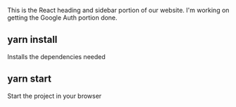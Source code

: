 This is the React heading and sidebar portion of our website. 
I'm working on getting the Google Auth portion done.

## yarn install
Installs the dependencies needed 

## yarn start
Start the project in your browser
